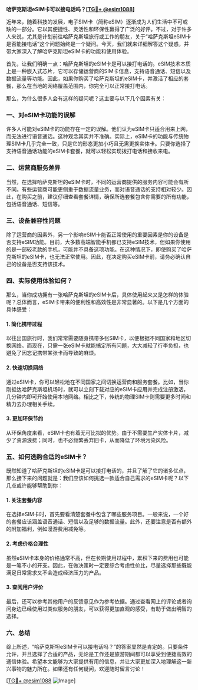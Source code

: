 **哈萨克斯坦eSIM卡可以接电话吗？[[TG💪+ @esim1088](https://t.me/s/esim1088)]**

近年来，随着科技的发展，电子SIM卡（简称eSIM）逐渐成为人们生活中不可或缺的一部分。它以其便捷性、灵活性和环保性赢得了广泛的好评。不过，对于许多人来说，尤其是计划前往哈萨克斯坦旅行或工作的朋友，关于“哈萨克斯坦eSIM卡是否能接电话”这个问题始终是一个疑问。今天，我们就来详细解答这个疑惑，并带大家深入了解哈萨克斯坦eSIM卡的功能和使用体验。

首先，让我们明确一点：哈萨克斯坦的eSIM卡是可以接打电话的。eSIM技术本质上是一种嵌入式芯片，它可以存储运营商的SIM卡信息，支持语音通话、短信以及数据流量等功能。因此，如果你购买了哈萨克斯坦的eSIM卡，并激活了相应的套餐，那么在当地的网络覆盖范围内，你完全可以正常接打电话。

那么，为什么很多人会有这样的疑问呢？这主要与以下几个因素有关：

### 一、对eSIM卡功能的误解

许多人可能对eSIM卡的功能存在一定的误解。他们认为eSIM卡只适合用来上网，而无法进行语音通话。这种观念其实并不准确。实际上，eSIM卡的功能与传统物理SIM卡几乎完全一致，只是它的形态更加小巧且无需更换实体卡。只要你选择了支持语音通话功能的eSIM卡套餐，就可以轻松实现拨打电话和接收来电。

### 二、运营商服务差异

当然，在选择哈萨克斯坦的eSIM卡时，不同的运营商提供的服务内容可能会有所不同。有些运营商可能更侧重于数据流量业务，而对语音通话的支持相对较少。因此，在购买之前，建议仔细查看套餐详情，确保所选套餐包含你需要的所有功能，包括语音通话、短信等。

### 三、设备兼容性问题

除了运营商的因素外，另一个影响eSIM卡能否正常使用的重要因素是你的设备是否支持eSIM功能。目前，大多数高端智能手机都已支持eSIM技术，但如果你使用的是一部较老款的手机，可能并不具备这项功能。在这种情况下，即使购买了哈萨克斯坦的eSIM卡，也无法正常使用。因此，在决定购买eSIM卡前，请务必确认自己的设备是否支持该技术。

### 四、实际使用体验如何？

那么，当你成功拥有一张哈萨克斯坦的eSIM卡后，具体使用起来又是怎样的体验呢？总体而言，eSIM卡带来的便利性和高效性是非常显著的。以下是几个方面的具体感受：

#### 1. 简化携带过程

以往出国旅行时，我们常常需要随身携带多张SIM卡，以便根据不同国家和地区切换网络。而现在，只需一张eSIM卡就能搞定所有问题，大大减轻了行李负担，也避免了因忘记携带某张卡而导致的麻烦。

#### 2. 快速切换网络

通过eSIM卡，你可以轻松地在不同国家之间切换运营商和服务套餐。比如，当你刚抵达哈萨克斯坦机场时，就可以立刻下载对应的eSIM卡应用并完成注册激活，几分钟内即可开始使用本地网络。相比之下，传统的物理SIM卡则需要更多时间和精力去办理相关手续。

#### 3. 更加环保节约

从环保角度来看，eSIM卡也有着无可比拟的优势。由于不需要生产实体卡片，减少了资源浪费；同时，也不必频繁丢弃旧卡，从而降低了环境污染风险。

### 五、如何选购合适的eSIM卡？

既然知道了哈萨克斯坦的eSIM卡是可以接打电话的，并且了解了它的诸多优点，那么接下来的问题就是：我们应该如何挑选一款适合自己需求的eSIM卡呢？以下几点或许能够帮助到你：

#### 1. 关注套餐内容

在选择eSIM卡时，首先要看清楚套餐中包含了哪些服务项目。一般来说，一个好的套餐应该涵盖语音通话、短信以及足够的数据流量。此外，还要注意是否有额外的附加福利，例如漫游费用减免等。

#### 2. 考虑价格合理性

虽然eSIM卡本身的价格通常不高，但在长期使用过程中，累积下来的费用也可能是一笔不小的开支。因此，在做决策时一定要综合考虑性价比，尽量选择那些既能满足日常需求又不会造成经济压力的产品。

#### 3. 查阅用户评价

最后，还可以参考其他用户的反馈意见作为参考依据。通过查看网上的评论或者询问身边已经使用过类似服务的朋友，可以获得更加直观的感受，有助于做出明智的选择。

### 六、总结

综上所述，“哈萨克斯坦eSIM卡可以接电话吗？”的答案显然是肯定的。只要条件允许，并且选择了合适的产品，无论是工作还是旅游期间都可以享受到便捷高效的通信体验。希望本文能够为大家提供有用的信息，并让大家更加深入地理解这一新兴事物的魅力所在。如果还有任何疑问，欢迎随时留言讨论！

[[TG💪+ @esim1088](https://t.me/s/esim1088) ![Image](https://i.postimg.cc/4NQfJmqS/Snipaste-2025-05-13-00-14-12.png)]